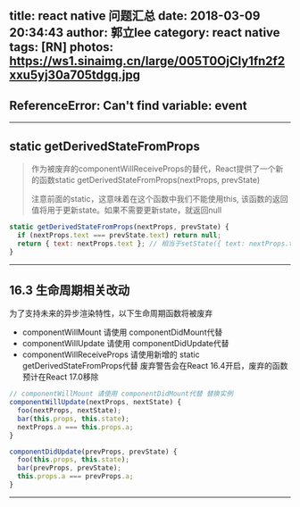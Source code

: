 title: react native 问题汇总
date: 2018-03-09 20:34:43
author: 郭立lee
category: react native
tags: [RN]
photos: https://ws1.sinaimg.cn/large/005T0OjCly1fn2f2xxu5yj30a705tdgq.jpg
---

## ReferenceError: Can't find variable: event





----
## static getDerivedStateFromProps

> 作为被废弃的componentWillReceiveProps的替代，React提供了一个新的函数static getDerivedStateFromProps(nextProps, prevState)
>
> 注意前面的static，这意味着在这个函数中我们不能使用this, 该函数的返回值将用于更新state。如果不需要更新state，就返回null

```javascript
static getDerivedStateFromProps(nextProps, prevState) {
  if (nextProps.text === prevState.text) return null;
  return { text: nextProps.text }; // 相当于setState({ text: nextProps.text });
}
```

----

## 16.3 生命周期相关改动

为了支持未来的异步渲染特性，以下生命周期函数将被废弃

* componentWillMount 请使用 componentDidMount代替
* componentWillUpdate 请使用 componentDidUpdate代替
* componentWillReceiveProps 请使用新增的 static getDerivedStateFromProps代替
废弃警告会在React 16.4开启，废弃的函数预计在React 17.0移除

```javascript
// componentWillMount 请使用 componentDidMount代替 替换实例
componentWillUpdate(nextProps, nextState) {
  foo(nextProps, nextState);
  bar(this.props, this.state);
  nextProps.a === this.props.a;
}

componentDidUpdate(prevProps, prevState) {
  foo(this.props, this.state);
  bar(prevProps, prevState);
  this.props.a === prevProps.a;
}
```
----
